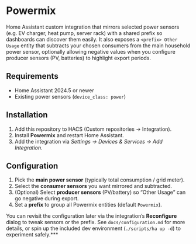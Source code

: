 # Powermix

Home Assistant custom integration that mirrors selected power sensors (e.g. EV charger, heat pump, server rack) with a shared prefix so dashboards can discover them easily. It also exposes a `<prefix> Other Usage` entity that subtracts your chosen consumers from the main household power sensor, optionally allowing negative values when you configure producer sensors (PV, batteries) to highlight export periods.

## Requirements
- Home Assistant 2024.5 or newer
- Existing power sensors (`device_class: power`)

## Installation
1. Add this repository to HACS (Custom repositories → Integration).
2. Install **Powermix** and restart Home Assistant.
3. Add the integration via *Settings → Devices & Services → Add Integration*.

## Configuration
1. Pick the **main power sensor** (typically total consumption / grid meter).
2. Select the **consumer sensors** you want mirrored and subtracted.
3. (Optional) Select **producer sensors** (PV/battery) so “Other Usage” can go negative during export.
4. Set a **prefix** to group all Powermix entities (default `Powermix`).

You can revisit the configuration later via the integration’s **Reconfigure** dialog to tweak sensors or the prefix. See `docs/configuration.md` for more details, or spin up the included dev environment (`./scripts/ha up -d`) to experiment safely.***
